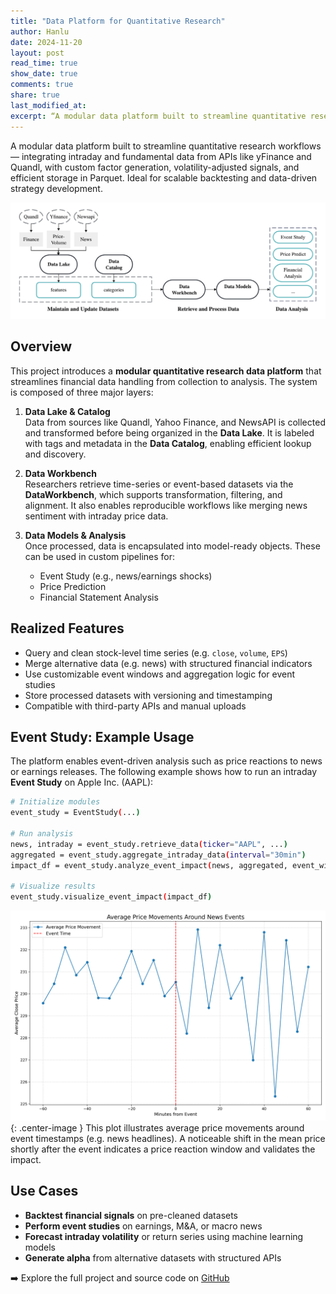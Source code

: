 ```yaml
---
title: "Data Platform for Quantitative Research"
author: Hanlu
date: 2024-11-20
layout: post 
read_time: true
show_date: true
comments: true
share: true
last_modified_at:
excerpt: “A modular data platform built to streamline quantitative research workflows — integrating intraday and fundamental data from APIs like yFinance and Quandl, with custom factor generation, volatility-adjusted signals, and efficient storage in Parquet. Ideal for scalable backtesting and data-driven strategy development.”
---
```


A modular data platform built to streamline quantitative research workflows — integrating intraday and fundamental data from APIs like yFinance and Quandl, with custom factor generation, volatility-adjusted signals, and efficient storage in Parquet. Ideal for scalable backtesting and data-driven strategy development.


![Architecture Overview](/assets/images/quantplatform-architecture-diagram.png)

## Overview

This project introduces a **modular quantitative research data platform** that streamlines financial data handling from collection to analysis. The system is composed of three major layers:

1. **Data Lake & Catalog**  
   Data from sources like Quandl, Yahoo Finance, and NewsAPI is collected and transformed before being organized in the **Data Lake**. It is labeled with tags and metadata in the **Data Catalog**, enabling efficient lookup and discovery.

2. **Data Workbench**  
   Researchers retrieve time-series or event-based datasets via the **DataWorkbench**, which supports transformation, filtering, and alignment. It also enables reproducible workflows like merging news sentiment with intraday price data.

3. **Data Models & Analysis**  
   Once processed, data is encapsulated into model-ready objects. These can be used in custom pipelines for:
   - Event Study (e.g., news/earnings shocks)
   - Price Prediction
   - Financial Statement Analysis


## Realized Features

- Query and clean stock-level time series (e.g. `close`, `volume`, `EPS`)
- Merge alternative data (e.g. news) with structured financial indicators
- Use customizable event windows and aggregation logic for event studies
- Store processed datasets with versioning and timestamping
- Compatible with third-party APIs and manual uploads


## Event Study: Example Usage

The platform enables event-driven analysis such as price reactions to news or earnings releases. The following example shows how to run an intraday **Event Study** on Apple Inc. (AAPL):


```bash
# Initialize modules
event_study = EventStudy(...)

# Run analysis
news, intraday = event_study.retrieve_data(ticker="AAPL", ...)
aggregated = event_study.aggregate_intraday_data(interval="30min")
impact_df = event_study.analyze_event_impact(news, aggregated, event_window=60)

# Visualize results
event_study.visualize_event_impact(impact_df)
```

![png](/assets/images/event_impact_plot.png){: .center-image }
This plot illustrates average price movements around event timestamps (e.g. news headlines). A noticeable shift in the mean price shortly after the event indicates a price reaction window and validates the impact.

## Use Cases

- **Backtest financial signals** on pre-cleaned datasets  
- **Perform event studies** on earnings, M&A, or macro news  
- **Forecast intraday volatility** or return series using machine learning models  
- **Generate alpha** from alternative datasets with structured APIs

➡️ Explore the full project and source code on [GitHub](https://github.com/HanluGe/Data-Platform-for-Quantitative-Research)